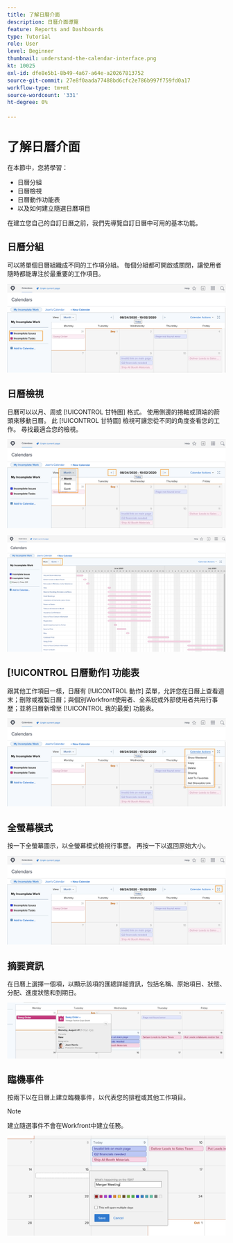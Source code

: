 ```yaml
---
title: 了解日曆介面
description: 日曆介面導覽
feature: Reports and Dashboards
type: Tutorial
role: User
level: Beginner
thumbnail: understand-the-calendar-interface.png
kt: 10025
exl-id: dfe8e5b1-8b49-4a67-a64e-a20267813752
source-git-commit: 27e8f0aada77488bd6cfc2e786b997f759fd0a17
workflow-type: tm+mt
source-wordcount: '331'
ht-degree: 0%

---
```


# 了解日曆介面

在本節中，您將學習：

* 日曆分組
* 日曆檢視
* 日曆動作功能表
* 以及如何建立隨選日曆項目

在建立您自己的自訂日曆之前，我們先導覽自訂日曆中可用的基本功能。

## 日曆分組

可以將單個日曆組織成不同的工作項分組。 每個分組都可開啟或關閉，讓使用者隨時都能專注於最重要的工作項目。

![日曆螢幕的影像](assets/calendar-1-1a.png)

## 日曆檢視

日曆可以以月、周或 [!UICONTROL 甘特圖] 格式。 使用側邊的捲軸或頂端的箭頭來移動日曆。 此 [!UICONTROL 甘特圖] 檢視可讓您從不同的角度查看您的工作。 尋找最適合您的檢視。

![月檢視中日曆畫面的影像](assets/calendar-1-1b.png)


![中的日曆螢幕影像 [!UICONTROL 甘特圖] 檢視](assets/calendar-1-1bb.png)

## [!UICONTROL 日曆動作] 功能表

跟其他工作項目一樣，日曆有 [!UICONTROL 動作] 菜單，允許您在日曆上查看週末；刪除或複製日曆；與個別Workfront使用者、全系統或外部使用者共用行事歷；並將日曆新增至 [!UICONTROL 我的最愛] 功能表。

![的影像 [!UICONTROL 日曆動作] 螢幕](assets/calendar-1-1c.png)

## 全螢幕模式

按一下全螢幕圖示，以全螢幕模式檢視行事歷。 再按一下以返回原始大小。

![日曆的全螢幕模式按鈕的影像](assets/calendar-1-1d.png)

## 摘要資訊

在日曆上選擇一個項，以顯示該項的匯總詳細資訊，包括名稱、原始項目、狀態、分配、進度狀態和到期日。

![日曆項的摘要詳細資訊螢幕的影像](assets/calendar-1-2.png)

## 臨機事件

按兩下以在日曆上建立臨機事件，以代表您的排程或其他工作項目。

>[!NOTE]
>
>建立隨選事件不會在Workfront中建立任務。

![新增臨機事件至日曆的影像](assets/calendar-1-3.png)
